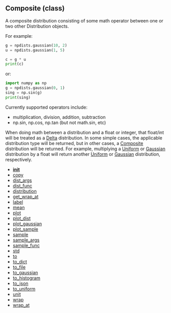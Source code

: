 ## Composite (class)


A composite distribution consisting of some math operator between one or two
other Distribution objects.

For example:

```py
g = npdists.gaussian(10, 2)
u = npdists.gaussian(1, 5)

c = g * u
print(c)
```

or:

```py
import numpy as np
g = npdists.gaussian(0, 1)
sing = np.sin(g)
print(sing)
```

Currently supported operators include:

* multiplication, division, addition, subtraction
* np.sin, np.cos, np.tan (but not math.sin, etc)

When doing math between a distribution and a float or integer, that float/int
will be treated as a [Delta](Delta.md) distribution.  In some simple cases, the
applicable distribution type will be returned, but in other cases,
a [Composite](Composite.md) distribution will be returned.  For example, multiplying
a [Uniform](Uniform.md) or [Gaussian](Gaussian.md) distribution by a float will return another
[Uniform](Uniform.md) or [Gaussian](Gaussian.md) distribution, respectively.




* [__init__](Composite.__init__.md)
* [copy](Composite.copy.md)
* [dist_args](Composite.dist_args.md)
* [dist_func](Composite.dist_func.md)
* [distribution](Composite.distribution.md)
* [get_wrap_at](Composite.get_wrap_at.md)
* [label](Composite.label.md)
* [mean](Composite.mean.md)
* [plot](Composite.plot.md)
* [plot_dist](Composite.plot_dist.md)
* [plot_gaussian](Composite.plot_gaussian.md)
* [plot_sample](Composite.plot_sample.md)
* [sample](Composite.sample.md)
* [sample_args](Composite.sample_args.md)
* [sample_func](Composite.sample_func.md)
* [std](Composite.std.md)
* [to](Composite.to.md)
* [to_dict](Composite.to_dict.md)
* [to_file](Composite.to_file.md)
* [to_gaussian](Composite.to_gaussian.md)
* [to_histogram](Composite.to_histogram.md)
* [to_json](Composite.to_json.md)
* [to_uniform](Composite.to_uniform.md)
* [unit](Composite.unit.md)
* [wrap](Composite.wrap.md)
* [wrap_at](Composite.wrap_at.md)
